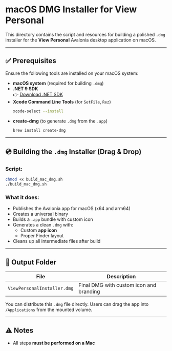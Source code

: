 # macOS DMG Installer for View Personal

This directory contains the script and resources for building a polished `.dmg` installer for the **View Personal** Avalonia desktop application on macOS.

---

## ✅ Prerequisites

Ensure the following tools are installed on your macOS system:

- **macOS system** (required for building `.dmg`)
- **.NET 9 SDK**  
  👉 [Download .NET SDK](https://dotnet.microsoft.com/download)
- **Xcode Command Line Tools** (for `SetFile`, `Rez`)
  ```sh
  xcode-select --install
  ```
- **create-dmg** (to generate `.dmg` from the `.app`)
  ```sh
  brew install create-dmg
  ```

---

## 💿 Building the `.dmg` Installer (Drag & Drop)

### Script:
```sh
chmod +x build_mac_dmg.sh
./build_mac_dmg.sh
```

### What it does:
- Publishes the Avalonia app for macOS (x64 and arm64)
- Creates a universal binary
- Builds a `.app` bundle with custom icon
- Generates a clean `.dmg` with:
  - Custom **app icon**
  - Proper Finder layout
- Cleans up all intermediate files after build

---

## 📁 Output Folder

| File                        | Description                                 |
|-----------------------------|---------------------------------------------|
| `ViewPersonalInstaller.dmg` | Final DMG with custom icon and branding     |

You can distribute this `.dmg` file directly. Users can drag the app into `/Applications` from the mounted volume.

---

## ⚠️ Notes

- All steps **must be performed on a Mac**

